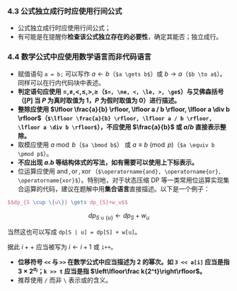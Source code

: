 ### 4.3 公式独立成行时应使用行间公式

- 公式独立成行时应使用行间公式；
- 有可能是在提醒你**检查该公式独立存在的必要性**，确定其能否；独立成行。

### 4.4 数学公式中应使用数学语言而非代码语言

- 赋值语句 `a = b;` 可以写作 $a \gets b$（`$a \gets b$`）或 $b \to a$（`$b \to a$`）。同样可以在行内代码块中表述。
- **判定语句应使用 $=, \ne, <, \le, >, \ge$（`$=, \ne, <, \le, >, \ge$`）与艾佛森括号（$[P]$ 当 $P$ 为真时取值为 $1$，$P$ 为假时取值为 $0$）进行描述。**
- **整除应使用 $\lfloor \frac{a}{b} \rfloor, \lfloor a / b \rfloor, \lfloor a \div b \rfloor$（`$\lfloor \frac{a}{b} \rfloor, \lfloor a / b \rfloor, \lfloor a \div b \rfloor$`），不应使用 $\frac{a}{b}$ 或 $a/b$ 直接表示整除。**
- 取模应使用 $a \bmod b$（`$a \bmod b$`） 或 $a \equiv b \pmod p$（`$a \equiv b \pmod p$`）。
- **不应出现 $a.b$ 等结构体式的写法，如有需要可以使用上下标表示。**
- 位运算应使用 $\operatorname{and}, \operatorname{or}, \operatorname{xor}$（`$\operatorname{and}, \operatorname{or}, \operatorname{xor}$`）。特别地，对于状态压缩 DP 等一类常用位运算实现集合运算的代码，建议在题解中用**集合语言**直接描述。以下是一个例子：

```latex
$$dp_{S \cup \{u\}} \gets dp_{S}+w_u$$
```

$$dp_{S \cup \{u\}} \gets dp_{S}+w_u$$

当然这也可以写成 `dp[S | u] = dp[S] + w[u]`。

据此 $i++$ 应当被写为 $i\gets i+1$ 或 `i++`。

- **位移符号 `<<` 与 `>>` 在数学公式中应当描述为 $2$ 的幂次。如 `3 << a[i]` 应当是指 $3\times 2^{a_i}$；`k >> t` 应当是指 $\left\lfloor\frac k{2^t}\right\rfloor$。**
- 推荐使用 `/` 而非 `\` 表示或的含义。
